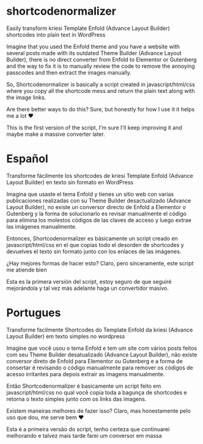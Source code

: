 # shortcodenormalizer
Easily transform kriesi Template Enfold (Advance Layout Builder) shortcodes into plain text in WordPress

Imagine that you used the Enfold theme and you have a website with several posts made with its outdated Theme Builder (Advance Layout Builder), there is no direct converter from Enfold to Elementor or Gutenberg and the way to fix it is to manually review the code to remove the annoying passcodes and then extract the images manually.

So, Shortcodenormalizer is basically a script created in javascript/html/css where you copy all the shortcode mess and return the plain text along with the image links.

Are there better ways to do this? Sure, but honestly for how I use it it helps me a lot ♥

This is the first version of the script, I'm sure I'll keep improving it and maybe make a massive converter later.

# Español
Transforme fácilmente los shortcodes de kriesi Template Enfold (Advance Layout Builder) en texto sin formato en WordPress

Imagina que usaste el tema Enfold y tienes un sitio web con varias publicaciones realizadas con su Theme Builder desactualizado (Advance Layout Builder), no existe un conversor directo de Enfold a Elementor o Gutenberg y la forma de solucionarlo es revisar manualmente el código para elimina los molestos códigos de las claves de acceso y luego extrae las imágenes manualmente.

Entonces, Shortcodenormalizer es básicamente un script creado en javascript/html/css en el que copias todo el desorden de shortcodes y devuelves el texto sin formato junto con los enlaces de las imágenes.

¿Hay mejores formas de hacer esto? Claro, pero sinceramente, este script me atiende bien

Esta es la primera versión del script, estoy seguro de que seguiré mejorándola y tal vez más adelante haga un convertidor masivo.

# Portugues

Transforme facilmente Shortcodes do Template Enfold da kriesi (Advance Layout Builder) em texto simples no wordpress

Imagine que você usou o tema Enfold e tem um site com vários posts feitos com seu Theme Builder desatualizado (Advance Layout Builder), não existe conversor direto de Enfold para Elementor ou Gutenberg e a forma de consertar é revisando o código manualmente para remover os códigos de acesso irritantes para depois extrair as imagens manualmente.

Então Shortcodenormalizer é basicamente um script feito em javascript/html/css no qual você copia toda a bagunça de shortcodes e retorna o texto simples junto com os links das imagens.

Existem maneiras melhores de fazer isso? Claro, mas honestamente pelo uso que dou, me serve bem ♥

Esta é a primeira versão do script, tenho certeza que continuarei melhorando e talvez mais tarde farei um conversor em massa
